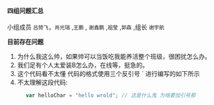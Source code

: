 #### 四组问题汇总 

小组成员 `吕赟飞`，`肖光瑞` ,`王鹏` , `谢鑫鹏` ,`祖莹` ,`郭森` ,组长 `谢宇航`

**目前存在问题**

1. 为什么我这么帅，如果帅可以当饭吃我能养活整个班级，很困扰怎么办。
2. 我们足有个人太爱装B怎么办，在线等，挺急的。
3. 这个代码看不太懂 代码的格式使用三个反引号 \` 进行编写的如下所示
4. 不太理解这段代码: 
   
```javascript
      var helloChar = "hello wrold"; // 这是什么鬼 为啥要加引号那
```